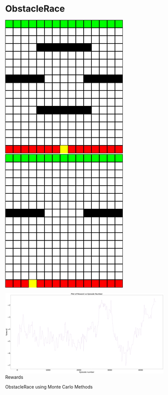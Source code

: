 # ObstacleRace
![](https://github.com/ashrayanand/ObstacleRace/blob/main/movie_track1.gif)
![](https://github.com/ashrayanand/ObstacleRace/blob/main/movie.gif)

![alt text](https://github.com/ashrayanand/ObstacleRace/blob/main/reward.png)
Rewards

ObstacleRace using Monte Carlo Methods
